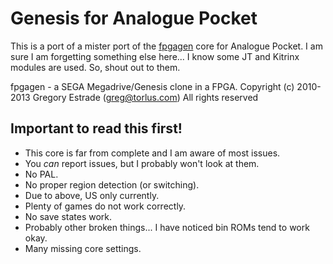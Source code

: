 # Genesis for Analogue Pocket

This is a port of a mister port of the [fpgagen](https://github.com/Torlus/fpgagen) core for Analogue Pocket.
I am sure I am forgetting something else here... I know some JT and Kitrinx modules are used. So, shout out to them.

fpgagen - a SEGA Megadrive/Genesis clone in a FPGA.
Copyright (c) 2010-2013 Gregory Estrade (greg@torlus.com)
All rights reserved

## Important to read this first!
- This core is far from complete and I am aware of most issues.
- You *can* report issues, but I probably won't look at them.
- No PAL.
- No proper region detection (or switching).
- Due to above, US only currently.
- Plenty of games do not work correctly.
- No save states work.
- Probably other broken things... I have noticed bin ROMs tend to work okay.
- Many missing core settings.